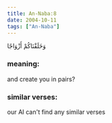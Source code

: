 ```yaml
---
title: An-Naba:8
date: 2004-10-11
tags: ["An-Naba"]
---
```

وَخَلَقْنَاكُمْ أَزْوَاجًا
### meaning: 
and create you in pairs?
### similar verses: 

our AI can't find any similar verses





